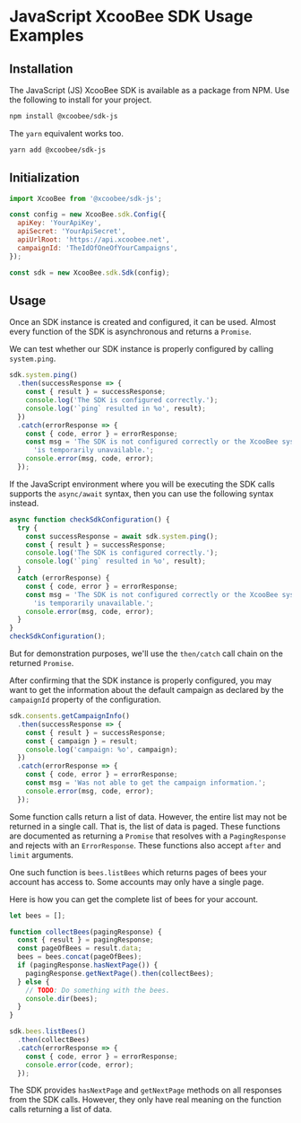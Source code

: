 # JavaScript XcooBee SDK Usage Examples


## Installation

The JavaScript (JS) XcooBee SDK is available as a package from NPM. Use the
following to install for your project.

```sh
npm install @xcoobee/sdk-js
```

The `yarn` equivalent works too.

```sh
yarn add @xcoobee/sdk-js
```


## Initialization

```js
import XcooBee from '@xcoobee/sdk-js';

const config = new XcooBee.sdk.Config({
  apiKey: 'YourApiKey',
  apiSecret: 'YourApiSecret',
  apiUrlRoot: 'https://api.xcoobee.net',
  campaignId: 'TheIdOfOneOfYourCampaigns',
});

const sdk = new XcooBee.sdk.Sdk(config);
```


## Usage

Once an SDK instance is created and configured, it can be used. Almost every
function of the SDK is asynchronous and returns a `Promise`.

We can test whether our SDK instance is properly configured by calling
`system.ping`.

```js
sdk.system.ping()
  .then(successResponse => {
    const { result } = successResponse;
    console.log('The SDK is configured correctly.');
    console.log('`ping` resulted in %o', result);
  })
  .catch(errorResponse => {
    const { code, error } = errorResponse;
    const msg = 'The SDK is not configured correctly or the XcooBee system ' +
      'is temporarily unavailable.';
    console.error(msg, code, error);
  });
```

If the JavaScript environment where you will be executing the SDK calls supports
the `async/await` syntax, then you can use the following syntax instead.

```js
async function checkSdkConfiguration() {
  try {
    const successResponse = await sdk.system.ping();
    const { result } = successResponse;
    console.log('The SDK is configured correctly.');
    console.log('`ping` resulted in %o', result);
  }
  catch (errorResponse) {
    const { code, error } = errorResponse;
    const msg = 'The SDK is not configured correctly or the XcooBee system ' +
      'is temporarily unavailable.';
    console.error(msg, code, error);
  }
}
checkSdkConfiguration();
```

But for demonstration purposes, we'll use the `then/catch` call chain on the
returned `Promise`.

After confirming that the SDK instance is properly configured, you may want to
get the information about the default campaign as declared by the `campaignId`
property of the configuration.

```js
sdk.consents.getCampaignInfo()
  .then(successResponse => {
    const { result } = successResponse;
    const { campaign } = result;
    console.log('campaign: %o', campaign);
  })
  .catch(errorResponse => {
    const { code, error } = errorResponse;
    const msg = 'Was not able to get the campaign information.';
    console.error(msg, code, error);
  });
```

Some function calls return a list of data. However, the entire list may not be
returned in a single call. That is, the list of data is paged. These functions
are documented as returning a `Promise` that resolves with a `PagingResponse`
and rejects with an `ErrorResponse`. These functions also accept `after` and
`limit` arguments.

One such function is `bees.listBees` which returns pages of bees your account
has access to. Some accounts may only have a single page.

Here is how you can get the complete list of bees for your account.

```js
let bees = [];

function collectBees(pagingResponse) {
  const { result } = pagingResponse;
  const pageOfBees = result.data;
  bees = bees.concat(pageOfBees);
  if (pagingResponse.hasNextPage()) {
    pagingResponse.getNextPage().then(collectBees);
  } else {
    // TODO: Do something with the bees.
    console.dir(bees);
  }
}

sdk.bees.listBees()
  .then(collectBees)
  .catch(errorResponse => {
    const { code, error } = errorResponse;
    console.error(code, error);
  });
```

The SDK provides `hasNextPage` and `getNextPage` methods on all responses from
the SDK calls. However, they only have real meaning on the function calls
returning a list of data.
